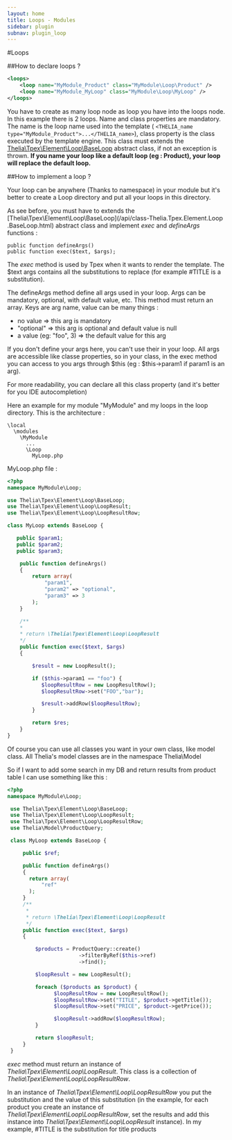 ```yaml
---
layout: home
title: Loops - Modules
sidebar: plugin
subnav: plugin_loop
---
```


#Loops

##How to declare loops ?

```xml
<loops>
    <loop name="MyModule_Product" class="MyModule\Loop\Product" />
    <loop name="MyModule_MyLoop" class="MyModule\Loop\MyLoop" />
</loops>
```

You have to create as many loop node as loop you have into the loops node. In this example there is 2 loops. Name and
class properties are mandatory. The name is the loop name used into the template ( ```<THELIA_name
type="MyModule_Product">...</THELIA_name>```), class property is the class executed by the template engine. This
class must extends the [Thelia\Tpex\Element\Loop\BaseLoop](/api/class-Thelia.Tpex.Element.Loop.BaseLoop.html)
abstract class, if not an exception is thrown.
**If you name your loop like a default loop (eg : Product), your loop will replace the default loop.**

##How to implement a loop ?

Your loop can be anywhere (Thanks to namespace) in your module but it's better to create a Loop directory and put all
 your loops in this directory.

 As see before, you must have to extends the [Thelia\Tpex\Element\Loop\BaseLoop](/api/class-Thelia.Tpex.Element.Loop
 .BaseLoop.html) abstract class and implement *exec* and *defineArgs* functions :

 ```
 public function defineArgs()
 public function exec($text, $args);
 ```

 The *exec* method is used by Tpex when it wants to render the template. The $text args contains all the substitutions
 to replace (for example #TITLE is a substitution).

 The defineArgs method define all args used in your loop. Args can be mandatory, optional, with default value,
 etc. This method must return an array. Keys are arg name, value can be many things :

*   no value => this arg is mandatory
*   "optional" => this arg is optional and default value is null
*   a value (eg: "foo", 3) => the default value for this arg

 If you don't define your args here, you can't use their in your loop. All args are accessible like classe properties,
  so in your class, in the exec method you can access to you args through $this (eg : $this->param1 if param1 is an
  arg).

  For more readability, you can declare all this class property (and it's better for you IDE autocompletion)

 Here an example for my module "MyModule" and my loops in the loop directory. This is the architecture :

 ```
 \local
   \modules
     \MyModule
       ...
       \Loop
         MyLoop.php
 ```

 MyLoop.php file :

 ```php
 <?php
 namespace MyModule\Loop;

 use Thelia\Tpex\Element\Loop\BaseLoop;
 use Thelia\Tpex\Element\Loop\LoopResult;
 use Thelia\Tpex\Element\Loop\LoopResultRow;

 class MyLoop extends BaseLoop {

    public $param1;
    public $param2;
    public $param3;

     public function defineArgs()
     {
         return array(
             "param1",
             "param2" => "optional",
             "param3" => 3
         );
     }

     /**
     *
     * return \Thelia\Tpex\Element\Loop\LoopResult
     */
     public function exec($text, $args)
     {

         $result = new LoopResult();

         if ($this->param1 == "foo") {
            $loopResultRow = new LoopResultRow();
            $loopResultRow->set("FOO","bar");

            $result->addRow($loopResultRow);
         }

         return $res;
     }
 }

 ```

 Of course you can use all classes you want in your own class, like model class. All Thelia's model classes are in the
 namespace Thelia\Model

 So if I want to add some search in my DB and return results from product table I can use something like this :

 ```php
 <?php
 namespace MyModule\Loop;

  use Thelia\Tpex\Element\Loop\BaseLoop;
  use Thelia\Tpex\Element\Loop\LoopResult;
  use Thelia\Tpex\Element\Loop\LoopResultRow;
  use Thelia\Model\ProductQuery;

  class MyLoop extends BaseLoop {

      public $ref;

      public function defineArgs()
      {
        return array(
            "ref"
        );
      }
      /**
       *
       * return \Thelia\Tpex\Element\Loop\LoopResult
       */
      public function exec($text, $args)
      {

          $products = ProductQuery::create()
                        ->filterByRef($this->ref)
                        ->find();

          $loopResult = new LoopResult();

          foreach ($products as $product) {
                $loopResultRow = new LoopResultRow();
                $loopResultRow->set("TITLE", $product->getTitle());
                $loopResultRow->set("PRICE", $product->getPrice());

                $loopResult->addRow($loopResultRow);
          }

          return $loopResult;
      }
  }
```

*exec* method must return an instance of *Thelia\Tpex\Element\Loop\LoopResult*. This class is a collection of
*Thelia\Tpex\Element\Loop\LoopResultRow*.

In an instance of *Thelia\Tpex\Element\Loop\LoopResultRow* you put the substitution and the value of this
substitution (in the example, for each product you create an instance of *Thelia\Tpex\Element\Loop\LoopResultRow*,
set the results and add this instance into *Thelia\Tpex\Element\Loop\LoopResult* instance). In my example,
\#TITLE is the substitution for title products
